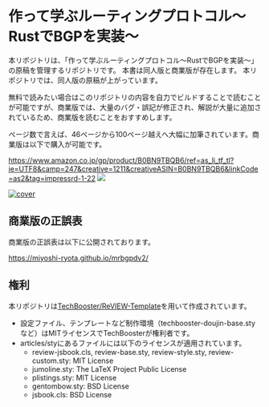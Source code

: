 # 作って学ぶルーティングプロトコル〜RustでBGPを実装〜

本リポジトリは、「作って学ぶルーティングプロトコル〜RustでBGPを実装〜」の原稿を管理するリポジトリです。 本書は同人版と商業版が存在します。
本リポジトリでは、同人版の原稿が上がっています。

無料で読みたい場合はこのリポジトリの内容を自力でビルドすることで読むことが可能ですが、商業版では、大量のバグ・誤記が修正され、解説が大量に追加されているため、商業版を読むことをおすすめします。

ページ数で言えば、46ページから100ページ越えへ大幅に加筆されています。商業版は以下で購入が可能です。

https://www.amazon.co.jp/gp/product/B0BN9TBQB6/ref=as_li_tf_tl?ie=UTF8&camp=247&creative=1211&creativeASIN=B0BN9TBQB6&linkCode=as2&tag=impressrd-1-22
![]( "サンプル")

[![cover](https://m.media-amazon.com/images/P/B0BN9TBQB6.01._SCLZZZZZZZ_SX500_.jpg)](https://www.amazon.co.jp/gp/product/B0BN9TBQB6/)


## 商業版の正誤表

商業版の正誤表は以下に公開されております。

https://miyoshi-ryota.github.io/mrbgpdv2/

## 権利
本リポジトリは[TechBooster/ReVIEW-Template](https://github.com/TechBooster/ReVIEW-Template/)を用いて作成されています。
 * 設定ファイル、テンプレートなど制作環境（techbooster-doujin-base.styなど）はMITライセンスでTechBoosterが権利者です。
 * articles/styにあるファイルには以下のライセンスが適用されています。
   * review-jsbook.cls, review-base.sty, review-style.sty, review-custom.sty: MIT License
   * jumoline.sty: The LaTeX Project Public License
   * plistings.sty: MIT License
   * gentombow.sty: BSD License
   * jsbook.cls: BSD License
